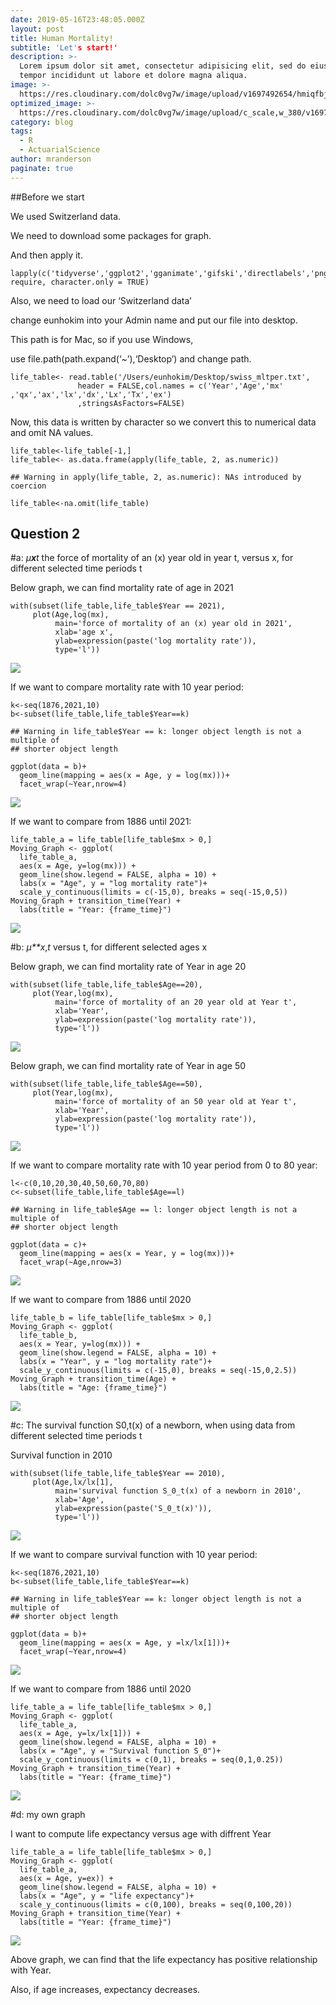 ```yaml
---
date: 2019-05-16T23:48:05.000Z
layout: post
title: Human Mortality!
subtitle: 'Let's start!'
description: >-
  Lorem ipsum dolor sit amet, consectetur adipisicing elit, sed do eiusmod
  tempor incididunt ut labore et dolore magna aliqua.
image: >-
  https://res.cloudinary.com/dolc0vg7w/image/upload/v1697492654/hmiqfbjpquhnzdedajq8.jpg
optimized_image: >-
  https://res.cloudinary.com/dolc0vg7w/image/upload/c_scale,w_380/v1697492654/hmiqfbjpquhnzdedajq8.jpg
category: blog
tags:
  - R
  - ActuarialScience
author: mranderson
paginate: true
---
```


\##Before we start

We used Switzerland data.

We need to download some packages for graph.

And then apply it.

    lapply(c('tidyverse','ggplot2','gganimate','gifski','directlabels','png','transformr'), require, character.only = TRUE) 

Also, we need to load our ‘Switzerland data’

change eunhokim into your Admin name and put our file into desktop.

This path is for Mac, so if you use Windows,

use file.path(path.expand(‘~’),‘Desktop’) and change path.

    life_table<- read.table('/Users/eunhokim/Desktop/swiss_mltper.txt',
                   header = FALSE,col.names = c('Year','Age','mx' ,'qx','ax','lx','dx','Lx','Tx','ex')
                   ,stringsAsFactors=FALSE)

Now, this data is written by character so we convert this to numerical
data and omit NA values.

    life_table<-life_table[-1,]
    life_table<- as.data.frame(apply(life_table, 2, as.numeric))

    ## Warning in apply(life_table, 2, as.numeric): NAs introduced by coercion

    life_table<-na.omit(life_table)

## Question 2

\#a: *μ**x**t* the force of mortality of an (x) year old in year t,
versus x, for different selected time periods t

Below graph, we can find mortality rate of age in 2021

    with(subset(life_table,life_table$Year == 2021),
         plot(Age,log(mx),
              main='force of mortality of an (x) year old in 2021',
              xlab='age x',
              ylab=expression(paste('log mortality rate')),
              type='l'))

![](group47_LM_assignment2_files/figure-markdown_strict/unnamed-chunk-4-1.png)

If we want to compare mortality rate with 10 year period:

    k<-seq(1876,2021,10)
    b<-subset(life_table,life_table$Year==k)

    ## Warning in life_table$Year == k: longer object length is not a multiple of
    ## shorter object length

    ggplot(data = b)+
      geom_line(mapping = aes(x = Age, y = log(mx)))+
      facet_wrap(~Year,nrow=4)

![](group47_LM_assignment2_files/figure-markdown_strict/unnamed-chunk-5-1.png)

If we want to compare from 1886 until 2021:

    life_table_a = life_table[life_table$mx > 0,]
    Moving_Graph <- ggplot(
      life_table_a, 
      aes(x = Age, y=log(mx))) +
      geom_line(show.legend = FALSE, alpha = 10) +
      labs(x = "Age", y = "log mortality rate")+
      scale_y_continuous(limits = c(-15,0), breaks = seq(-15,0,5))
    Moving_Graph + transition_time(Year) +
      labs(title = "Year: {frame_time}")

![](group47_LM_assignment2_files/figure-markdown_strict/unnamed-chunk-6-1.gif)

\#b: *μ**x*,*t* versus t, for different selected ages x

Below graph, we can find mortality rate of Year in age 20

    with(subset(life_table,life_table$Age==20),
         plot(Year,log(mx),
              main='force of mortality of an 20 year old at Year t',
              xlab='Year',
              ylab=expression(paste('log mortality rate')),
              type='l'))

![](group47_LM_assignment2_files/figure-markdown_strict/unnamed-chunk-7-1.png)

Below graph, we can find mortality rate of Year in age 50

    with(subset(life_table,life_table$Age==50),
         plot(Year,log(mx),
              main='force of mortality of an 50 year old at Year t',
              xlab='Year',
              ylab=expression(paste('log mortality rate')),
              type='l'))

![](group47_LM_assignment2_files/figure-markdown_strict/unnamed-chunk-8-1.png)

If we want to compare mortality rate with 10 year period from 0 to 80
year:

    l<-c(0,10,20,30,40,50,60,70,80)
    c<-subset(life_table,life_table$Age==l)

    ## Warning in life_table$Age == l: longer object length is not a multiple of
    ## shorter object length

    ggplot(data = c)+
      geom_line(mapping = aes(x = Year, y = log(mx)))+
      facet_wrap(~Age,nrow=3)

![](group47_LM_assignment2_files/figure-markdown_strict/unnamed-chunk-9-1.png)

If we want to compare from 1886 until 2020

    life_table_b = life_table[life_table$mx > 0,]
    Moving_Graph <- ggplot(
      life_table_b, 
      aes(x = Year, y=log(mx))) +
      geom_line(show.legend = FALSE, alpha = 10) +
      labs(x = "Year", y = "log mortality rate")+
      scale_y_continuous(limits = c(-15,0), breaks = seq(-15,0,2.5))
    Moving_Graph + transition_time(Age) +
      labs(title = "Age: {frame_time}")

![](group47_LM_assignment2_files/figure-markdown_strict/unnamed-chunk-10-1.gif)

\#c: The survival function S0,t(x) of a newborn, when using data from
different selected time periods t

Survival function in 2010

    with(subset(life_table,life_table$Year == 2010),
         plot(Age,lx/lx[1],
              main='survival function S_0_t(x) of a newborn in 2010',
              xlab='Age',
              ylab=expression(paste('S_0_t(x)')),
              type='l'))

![](group47_LM_assignment2_files/figure-markdown_strict/unnamed-chunk-11-1.png)

If we want to compare survival function with 10 year period:

    k<-seq(1876,2021,10)
    b<-subset(life_table,life_table$Year==k)

    ## Warning in life_table$Year == k: longer object length is not a multiple of
    ## shorter object length

    ggplot(data = b)+
      geom_line(mapping = aes(x = Age, y =lx/lx[1]))+
      facet_wrap(~Year,nrow=4)

![](group47_LM_assignment2_files/figure-markdown_strict/unnamed-chunk-12-1.png)

If we want to compare from 1886 until 2020

    life_table_a = life_table[life_table$mx > 0,]
    Moving_Graph <- ggplot(
      life_table_a, 
      aes(x = Age, y=lx/lx[1])) +
      geom_line(show.legend = FALSE, alpha = 10) +
      labs(x = "Age", y = "Survival function S_0")+
      scale_y_continuous(limits = c(0,1), breaks = seq(0,1,0.25))
    Moving_Graph + transition_time(Year) +
      labs(title = "Year: {frame_time}")

![](group47_LM_assignment2_files/figure-markdown_strict/unnamed-chunk-13-1.gif)

\#d: my own graph

I want to compute life expectancy versus age with diffrent Year

    life_table_a = life_table[life_table$mx > 0,]
    Moving_Graph <- ggplot(
      life_table_a, 
      aes(x = Age, y=ex)) +
      geom_line(show.legend = FALSE, alpha = 10) +
      labs(x = "Age", y = "life expectancy")+
      scale_y_continuous(limits = c(0,100), breaks = seq(0,100,20))
    Moving_Graph + transition_time(Year) +
      labs(title = "Year: {frame_time}")

![](group47_LM_assignment2_files/figure-markdown_strict/unnamed-chunk-14-1.gif)

Above graph, we can find that the life expectancy has positive
relationship with Year.

Also, if age increases, expectancy decreases.
